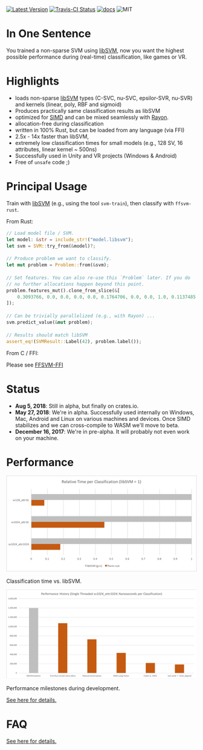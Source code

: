 [![Latest Version]][crates.io]
[![Travis-CI Status]][travis]
[![docs]][docs.rs]
![MIT]

# In One Sentence

You trained a non-sparse SVM using [libSVM](https://github.com/cjlin1/libsvm), now you want the highest possible performance during (real-time) classification, like games or VR.



# Highlights

* loads non-sparse [libSVM](https://github.com/cjlin1/libsvm) types (C-SVC, nu-SVC, epsilor-SVR, nu-SVR) and kernels (linear, poly, RBF and sigmoid)
* Produces practically same classification results as libSVM
* optimized for [SIMD](https://github.com/rust-lang/rfcs/pull/2366) and can be mixed seamlessly with [Rayon](https://github.com/rayon-rs/rayon).
* allocation-free during classification
* written in 100% Rust, but can be loaded from any language (via FFI)
* 2.5x - 14x faster than libSVM,
* extremely low classification times for small models (e.g., 128 SV, 16 attributes, linear kernel ~ 500ns)
* Successfully used in Unity and VR projects (Windows & Android)
* Free of `unsafe` code ;)


# Principal Usage

Train with [libSVM](https://github.com/cjlin1/libsvm) (e.g., using the tool `svm-train`), then classify with `ffsvm-rust`.

From Rust:

```rust
// Load model file / SVM.
let model: &str = include_str!("model.libsvm");
let svm = SVM::try_from(&model)?;

// Produce problem we want to classify.
let mut problem = Problem::from(&svm);

// Set features. You can also re-use this `Problem` later. If you do
// no further allocations happen beyond this point.
problem.features_mut().clone_from_slice(&[
    0.3093766, 0.0, 0.0, 0.0, 0.0, 0.1764706, 0.0, 0.0, 1.0, 0.1137485,
]);

// Can be trivially parallelized (e.g., with Rayon) ...
svm.predict_value(&mut problem);

// Results should match libSVM
assert_eq!(SVMResult::Label(42), problem.label());
```

From C / FFI:

Please see [FFSVM-FFI](https://github.com/ralfbiedert/ffsvm-ffi)


# Status

* **Aug 5, 2018**: Still in alpha, but finally on crates.io.
* **May 27, 2018**: We're in alpha. Successfully used internally on Windows, Mac, Android and Linux
on various machines and devices. Once SIMD stabilizes and we can cross-compile to WASM
we'll move to beta.
* **December 16, 2017**: We're in pre-alpha. It will probably not even work on your machine.


# Performance

![performance](docs/performance_relative.v3.png)

Classification time vs. libSVM.

![performance](docs/performance_history.v4.png)

Performance milestones during development.

[See here for details.](https://github.com/ralfbiedert/ffsvm-rust/blob/master/docs/performance.adoc)



# FAQ

[See here for details.](https://github.com/ralfbiedert/ffsvm-rust/blob/master/docs/FAQ.adoc)


[travis]: https://travis-ci.org/ralfbiedert/ffsvm-rust
[Travis-CI Status]: https://travis-ci.org/ralfbiedert/ffsvm-rust.svg?branch=master
[Latest Version]: https://img.shields.io/crates/v/ffsvm.svg
[crates.io]: https://crates.io/crates/ffsvm
[MIT]: https://img.shields.io/badge/license-MIT-blue.svg
[docs]: https://docs.rs/ffsvm/badge.svg
[docs.rs]: https://docs.rs/ffsvm/
